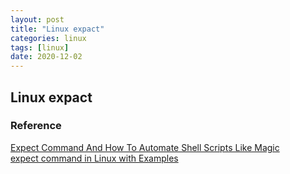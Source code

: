 ```yaml
---
layout: post
title: "Linux expact"
categories: linux
tags: [linux]
date: 2020-12-02
---
```


## Linux expact


### Reference
[Expect Command And How To Automate Shell Scripts Like Magic](https://likegeeks.com/expect-command/#:~:text=Expect%20command%20or%20expect%20scripting%20language%20is%20a%20language%20that,response%20without%20any%20user%20interaction.)  
[expect command in Linux with Examples](https://www.geeksforgeeks.org/expect-command-in-linux-with-examples/)  
